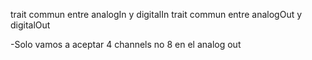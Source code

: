 trait commun entre analogIn y digitalIn
trait commun entre analogOut y digitalOut

-Solo vamos a aceptar 4 channels no 8 en el analog out